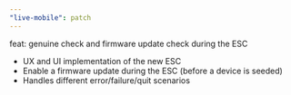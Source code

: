```yaml
---
"live-mobile": patch
---
```


feat: genuine check and firmware update check during the ESC

- UX and UI implementation of the new ESC
- Enable a firmware update during the ESC (before a device is seeded)
- Handles different error/failure/quit scenarios
